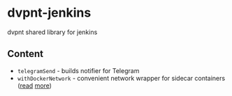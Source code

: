 # dvpnt-jenkins

dvpnt shared library for jenkins

## Content
+ `telegramSend` - builds notifier for Telegram
+ `withDockerNetwork` - convenient network wrapper for sidecar containers ([read](https://issues.jenkins-ci.org/browse/JENKINS-49567) [more](https://medium.com/@rddesmond/ive-found-a-new-way-i-like-still-using-sidecar-containers-but-using-a-network-that-is-local-to-e64ace04e1ae))
